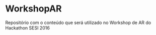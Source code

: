 # WorkshopAR
Repositório com o conteúdo que será utilizado no Workshop de AR do Hackathon SESI 2016
